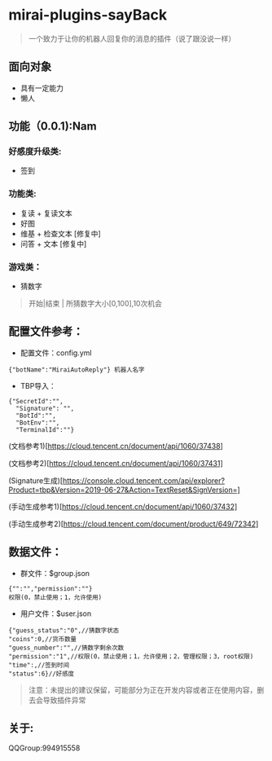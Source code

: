 # mirai-plugins-sayBack
> 一个致力于让你的机器人回复你的消息的插件（说了跟没说一样）
## 面向对象
* 具有一定能力
* 懒人
## 功能（0.0.1):Nam
### 好感度升级类:
* 签到
### 功能类:
* 复读 + 复读文本
* 好图
* 维基 + 检查文本 [修复中]
* 问答 + 文本 [修复中]
### 游戏类：
* 猜数字
> 开始|结束 | 所猜数字大小[0,100],10次机会
## 配置文件参考：
* 配置文件：config.yml
```
{"botName":"MiraiAutoReply"} 机器人名字
```
* TBP导入：
```
{"SecretId":"",
  "Signature": "",
  "BotId":"",
  "BotEnv":"",
  "TerminalId":""}
```
(文档参考1)[https://cloud.tencent.cn/document/api/1060/37438]

(文档参考2)[https://cloud.tencent.cn/document/api/1060/37431]

(Signature生成)[https://console.cloud.tencent.com/api/explorer?Product=tbp&Version=2019-06-27&Action=TextReset&SignVersion=]

(手动生成参考1)[https://cloud.tencent.cn/document/api/1060/37432]

(手动生成参考2)[https://cloud.tencent.com/document/product/649/72342]

## 数据文件：
* 群文件：$group.json
```
{"":"","permission":""}
权限(0，禁止使用；1，允许使用)
```
* 用户文件：$user.json
```
{"guess_status":"0",//猜数字状态
"coins":0,//货币数量
"guess_number":"",//猜数字剩余次数
"permission":"1",//权限(0，禁止使用；1，允许使用；2，管理权限；3，root权限)
"time":,//签到时间
"status":6}//好感度
```
> 注意：未提出的建议保留，可能部分为正在开发内容或者正在使用内容，删去会导致插件异常
## 关于:
QQGroup:994915558